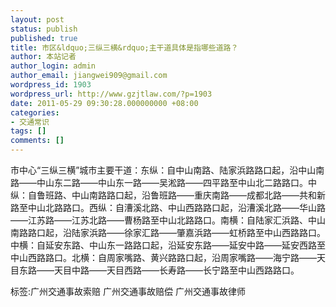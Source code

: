 ```yaml
---
layout: post
status: publish
published: true
title: 市区&ldquo;三纵三横&rdquo;主干道具体是指哪些道路？
author: 本站记者
author_login: admin
author_email: jiangwei909@gmail.com
wordpress_id: 1903
wordpress_url: http://www.gzjtlaw.com/?p=1903
date: 2011-05-29 09:30:28.000000000 +08:00
categories:
- 交通常识
tags: []
comments: []
---
```

市中心&ldquo;三纵三横&rdquo;城市主要干道：东纵：自中山南路、陆家浜路路口起，沿中山南路&mdash;&mdash;中山东二路&mdash;&mdash;中山东一路&mdash;&mdash;吴淞路&mdash;&mdash;四平路至中山北二路路口。中纵：自鲁班路、中山南路路口起，沿鲁班路&mdash;&mdash;重庆南路&mdash;&mdash;成都北路&mdash;&mdash;共和新路至中山北路路口。西纵：自漕溪北路、中山西路路口起，沿漕溪北路&mdash;&mdash;华山路&mdash;&mdash;江苏路&mdash;&mdash;江苏北路&mdash;&mdash;曹杨路至中山北路路口。南横：自陆家汇浜路、中山南路路口起，沿陆家浜路&mdash;&mdash;徐家汇路&mdash;&mdash;肇嘉浜路&mdash;&mdash;虹桥路至中山西路路口。中横：自延安东路、中山东一路路口起，沿延安东路&mdash;&mdash;延安中路&mdash;&mdash;延安西路至中山西路路口。北横：自周家嘴路、黄兴路路口起，沿周家嘴路&mdash;&mdash;海宁路&mdash;&mdash;天目东路&mdash;&mdash;天目中路&mdash;&mdash;天目西路&mdash;&mdash;长寿路&mdash;&mdash;长宁路至中山西路路口。标签:广州交通事故索赔 广州交通事故赔偿 广州交通事故律师
